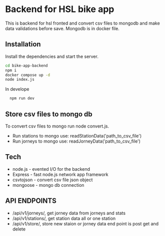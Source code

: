 # Backend for HSL bike app

This is backend for hsl fronted and convert csv files to mongodb and make data validations before save. Mongodb is in docker file. 

## Installation

Install the dependencies and start the server.

```sh
cd bike-app-backend
npm i
docker compose up -d
node index.js 
```
In develope 
```sh
  npm run dev
```

## Store csv files to mongo db

To convert csv files to mongo run node convert.js.
- Run stations to mongo use:  readStationData('path_to_csv_file')
- Run jorneys to mongo use: readJorneyData('path_to_csv_file')



## Tech

- node.js - evented I/O for the backend
- Express - fast node.js network app framework
- csvtojson - convert csv file json object
- mongoose - mongo db connection


## API ENDPOINTS 

- /api/v1/jorneys/, get jorney data from jorneys and stats 
- /api/v1/stations/, get station data all or one station
- /api/v1/store/, store new staion or jorney data end point is post get and delete 



